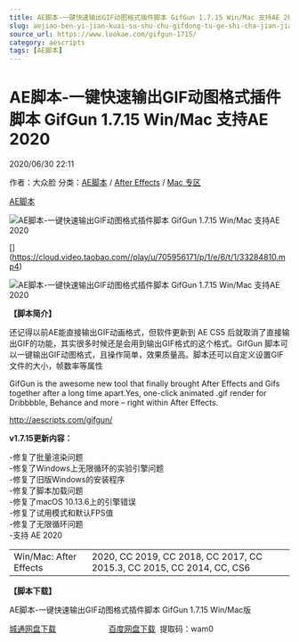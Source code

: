 ```yaml
---
title: AE脚本-一键快速输出GIF动图格式插件脚本 GifGun 1.7.15 Win/Mac 支持AE 2020
slug: aejiao-ben-yi-jian-kuai-su-shu-chu-gifdong-tu-ge-shi-cha-jian-jiao-ben-gifgun-1-7-15-win-mac-zhi-chi-ae-2020
source_url: https://www.lookae.com/gifgun-1715/
category: aescripts
tags: [AE脚本]
---
```

# AE脚本-一键快速输出GIF动图格式插件脚本 GifGun 1.7.15 Win/Mac 支持AE 2020

2020/06/30 22:11

作者：大众脸
分类：[AE脚本](https://www.lookae.com/after-effects/aescripts/) / [After Effects](https://www.lookae.com/after-effects/) / [Mac 专区](https://www.lookae.com/mac-osx/)

[AE脚本](https://www.lookae.com/tag/ae%e8%84%9a%e6%9c%ac/)

![AE脚本-一键快速输出GIF动图格式插件脚本 GifGun 1.7.15 Win/Mac 支持AE 2020](https://www.lookae.com/wp-content/uploads/2019/04/GifGun.jpg "AE脚本-一键快速输出GIF动图格式插件脚本 GifGun 1.7.15 Win/Mac 支持AE 2020-LookAE.com")

[﻿[﻿]("https://cloud.video.taobao.com//play/u/705956171/p/1/e/6/t/1/33284810.mp4)](https://cloud.video.taobao.com//play/u/705956171/p/1/e/6/t/1/33284810.mp4)

![AE脚本-一键快速输出GIF动图格式插件脚本 GifGun 1.7.15 Win/Mac 支持AE 2020](http://d1ro2iqpjs8lwo.cloudfront.net/media/wysiwyg/ns/GifGun/0_mainInterface_.gif "AE脚本-一键快速输出GIF动图格式插件脚本 GifGun 1.7.15 Win/Mac 支持AE 2020-LookAE.com")

**【脚本简介】**

还记得以前AE能直接输出GIF动画格式，但软件更新到 AE CS5 后就取消了直接输出GIF的功能，其实很多时候还是会用到输出GIF格式的这个格式。GifGun 脚本可以一键输出GIF动图格式，且操作简单，效果质量高。脚本还可以自定义设置GIF文件的大小，帧数率等属性

GifGun is the awesome new tool that finally brought After Effects and Gifs together after a long time apart.Yes, one-click animated .gif render for Dribbbble, Behance and more – right within After Effects.

http://aescripts.com/gifgun/

**v1.7.15更新内容：**

-修复了批量渲染问题  
-修复了Windows上无限循环的实验引擎问题  
-修复了旧版Windows的安装程序  
-修复了脚本加载问题  
-修复了macOS 10.13.6上的引擎错误  
-修复了试用模式和默认FPS值  
-修复了无限循环问题  
-支持 AE 2020

|  |  |
| --- | --- |
| Win/Mac: After Effects | 2020, CC 2019, CC 2018, CC 2017, CC 2015.3, CC 2015, CC 2014, CC, CS6 |

**【脚本下载】**

AE脚本-一键快速输出GIF动图格式插件脚本 GifGun 1.7.15 Win/Mac版

[城通网盘下载](https://089u.com/file/680462-451246625)                        [百度网盘下载](https://pan.baidu.com/s/10Nv7_AqSBG2BsUD7ZqRnBg)  提取码：wam0
